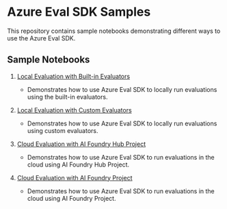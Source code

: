 # Azure Eval SDK Samples

This repository contains sample notebooks demonstrating different ways to use the Azure Eval SDK.

## Sample Notebooks

1. [Local Evaluation with Built-in Evaluators](sample1.ipynb)
   - Demonstrates how to use Azure Eval SDK to locally run evaluations using the built-in evaluators.

2. [Local Evaluation with Custom Evaluators](sample2.ipynb)
   - Demonstrates how to use Azure Eval SDK to locally run evaluations using custom evaluators.

3. [Cloud Evaluation with AI Foundry Hub Project](sample3.ipynb)
   - Demonstrates how to use Azure Eval SDK to run evaluations in the cloud using AI Foundry Hub Project.

4. [Cloud Evaluation with AI Foundry Project](sample4.ipynb)
   - Demonstrates how to use Azure Eval SDK to run evaluations in the cloud using AI Foundry Project.

